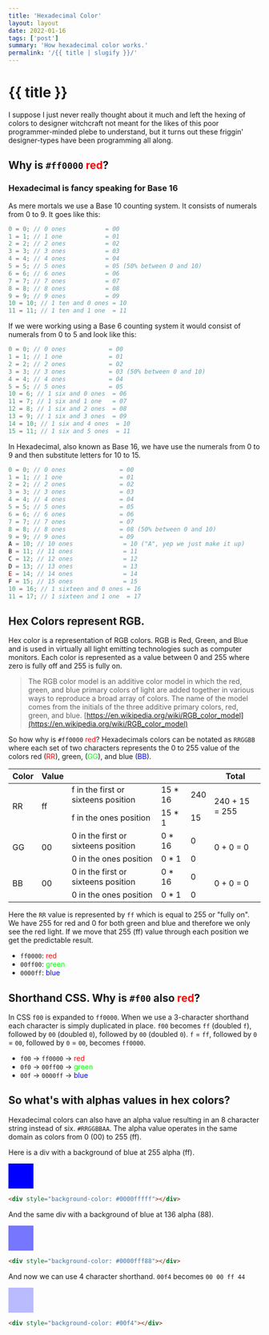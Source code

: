```yaml
---
title: 'Hexadecimal Color'
layout: layout
date: 2022-01-16
tags: ['post']
summary: 'How hexadecimal color works.'
permalink: '/{{ title | slugify }}/'
---
```


# {{ title }}

I suppose I just never really thought about it much and left the hexing of colors to designer witchcraft not meant for the likes of this poor programmer-minded plebe to understand, but it turns out these friggin' designer-types have been programming all along.

## Why is `#ff0000` <span style="color:#f00">red</span>?

### Hexadecimal is fancy speaking for Base 16

As mere mortals we use a Base 10 counting system. It consists of numerals from 0 to 9. It goes like this:

```js
0 = 0; // 0 ones           = 00
1 = 1; // 1 one            = 01
2 = 2; // 2 ones           = 02
3 = 3; // 3 ones           = 03
4 = 4; // 4 ones           = 04
5 = 5; // 5 ones           = 05 (50% between 0 and 10)
6 = 6; // 6 ones           = 06
7 = 7; // 7 ones           = 07
8 = 8; // 8 ones           = 08
9 = 9; // 9 ones           = 09
10 = 10; // 1 ten and 0 ones = 10
11 = 11; // 1 ten and 1 one  = 11
```

If we were working using a Base 6 counting system it would consist of numerals from 0 to 5 and look like this:

```js
0 = 0; // 0 ones            = 00
1 = 1; // 1 one             = 01
2 = 2; // 2 ones            = 02
3 = 3; // 3 ones            = 03 (50% between 0 and 10)
4 = 4; // 4 ones            = 04
5 = 5; // 5 ones            = 05
10 = 6; // 1 six and 0 ones  = 06
11 = 7; // 1 six and 1 one   = 07
12 = 8; // 1 six and 2 ones  = 08
13 = 9; // 1 six and 3 ones  = 09
14 = 10; // 1 six and 4 ones  = 10
15 = 11; // 1 six and 5 ones  = 11
```

In Hexadecimal, also known as Base 16, we have use the numerals from 0 to 9 and then substitute letters for 10 to 15.

```js
0 = 0; // 0 ones               = 00
1 = 1; // 1 one                = 01
2 = 2; // 2 ones               = 02
3 = 3; // 3 ones               = 03
4 = 4; // 4 ones               = 04
5 = 5; // 5 ones               = 05
6 = 6; // 6 ones               = 06
7 = 7; // 7 ones               = 07
8 = 8; // 8 ones               = 08 (50% between 0 and 10)
9 = 9; // 9 ones               = 09
A = 10; // 10 ones              = 10 ("A", yep we just make it up)
B = 11; // 11 ones              = 11
C = 12; // 12 ones              = 12
D = 13; // 13 ones              = 13
E = 14; // 14 ones              = 14
F = 15; // 15 ones              = 15
10 = 16; // 1 sixteen and 0 ones = 16
11 = 17; // 1 sixteen and 1 one  = 17
```

## Hex Colors represent RGB.

Hex color is a representation of RGB colors. RGB is Red, Green, and Blue and is used in virtually all light emitting technologies such as computer monitors. Each color is represented as a value between 0 and 255 where zero is fully off and 255 is fully on.

> The RGB color model is an additive color model in which the red, green, and blue primary colors of light are added together in various ways to reproduce a broad array of colors. The name of the model comes from the initials of the three additive primary colors, red, green, and blue. [https://en.wikipedia.org/wiki/RGB_color_model](https://en.wikipedia.org/wiki/RGB_color_model)

So how why is `#ff0000` <span style="color:#f00">red</span>? Hexadecimals colors can be notated as `RRGGBB` where each set of two characters represents the 0 to 255 value of the colors red (<span style="color:#f00">RR</span>), green, (<span style="color:#0f0">GG</span>), and blue (<span style="color:#00f">BB</span>).

<table class="ui celled structured table">
<thead>
	<tr>
		<th>Color</th>
		<th>Value</th>
		<th></th>
		<th></th>
		<th></th>
		<th>Total</th>
	</tr>
</thead>
<tr>
	<td rowspan="2">
		<div class="tc">RR</div>
	</td>
	<td rowspan="2">
		<div class="tc">ff</div>
	</td>
	<td>f in the first or  sixteens position</td>
	<td>15 * 16</td>
	<td>240</td>
	<td rowspan="2">240 + 15 = 255</td>
</tr>
<tr>
	<td>f in the ones position</td>
	<td>15 * 1</td>
	<td>15</td>
</tr>
<tr>
	<td rowspan="2">
		<div class="tc">GG</div>
	</td>
	<td rowspan="2">
		<div class="tc">00</div>
	</td>
	<td>0 in the first or  sixteens position</td>
	<td>0 * 16</td>
	<td>0</td>
	<td rowspan="2">0 + 0 = 0</td>
</tr>
<tr>
	<td>0 in the ones position</td>
	<td>0 * 1</td>
	<td>0</td>
</tr>
<tr>
	<td rowspan="2">
		<div class="tc">BB</div>
	</td>
	<td rowspan="2">
		<div class="tc">00</div>
	</td>
	<td>0 in the first or  sixteens position</td>
	<td>0 * 16</td>
	<td>0</td>
	<td rowspan="2">0 + 0 = 0</td>
</tr>
<tr>
	<td>0 in the ones position</td>
	<td>0 * 1</td>
	<td>0</td>
</tr>
</table>

Here the `RR` value is represented by `ff` which is equal to 255 or "fully on".  We have 255 for red and 0 for both green and blue and therefore we only see the red light. If we move that 255 (ff) value through each position we get the predictable result.

* `ff0000`: <span style="color:#f00">red</span>
* `00ff00`: <span style="color:#0f0">green</span>
* `0000ff`: <span style="color:#00f">blue</span>

## Shorthand CSS. Why is `#f00` also <span style="color:#f00">red</span>?

In CSS `f00` is expanded to `ff0000`. When we use a 3-character shorthand each character is simply duplicated in place. `f00` becomes `ff` (doubled `f`), followed by `00` (doubled `0`), followed by `00` (doubled `0`). `f` = `ff`, followed by `0` = `00`, followed by `0` = `00`, becomes `ff0000`.

* `f00` -> `ff0000` -> <span style="color:#f00">red</span>
* `0f0` -> `00ff00` -> <span style="color:#0f0">green</span>
* `00f` -> `0000ff` -> <span style="color:#00f">blue</span>

## So what's with alphas values in hex colors?

Hexadecimal colors can also have an alpha value resulting in an 8 character string instead of six.  `#RRGGBBAA`.  The alpha value operates in the same domain as colors from 0 (00) to 255 (ff).

Here is a div with a background of blue at 255 alpha (ff).

<div style="width:50px;height:50px;background-color: #0000ffff"></div>

```html
<div style="background-color: #0000fffff"></div>
```

And the same div with a background of blue at 136 alpha (88).

<div style="width:50px;height:50px;background-color: #0000ff88"></div>

```html
<div style="background-color: #0000fff88"></div>
```

And now we can use 4 character shorthand.  `00f4` becomes `00 00 ff 44`

<div style="width:50px;height:50px;background-color: #00f4"></div>

```html
<div style="background-color: #00f4"></div>
```


